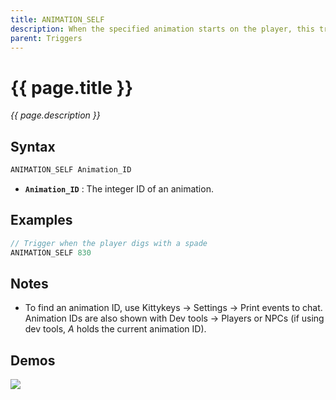 ```yaml
---
title: ANIMATION_SELF
description: When the specified animation starts on the player, this trigger is hit.
parent: Triggers
---
```


# {{ page.title }}

*{{ page.description }}*

## Syntax

```java
ANIMATION_SELF Animation_ID
```

- **`Animation_ID`** : The integer ID of an animation.

## Examples

```java
// Trigger when the player digs with a spade
ANIMATION_SELF 830
```

## Notes

-  To find an animation ID, use Kittykeys -> Settings -> Print events to chat. Animation IDs are also shown with Dev tools -> Players or NPCs (if using dev tools, _A_ holds the current animation ID).

## Demos

![](https://1.imgur.com/fiC1nS2.gif)